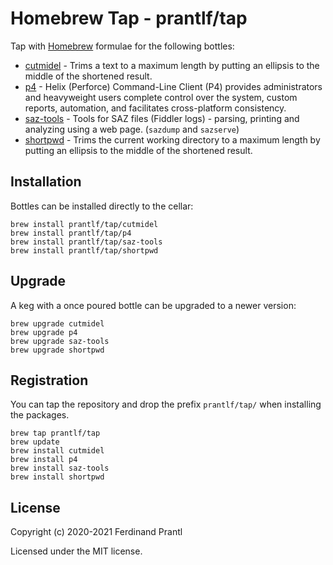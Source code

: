 # Homebrew Tap - prantlf/tap

Tap with [Homebrew] formulae for the following bottles:

* [cutmidel] - Trims a text to a maximum length by putting an ellipsis to the middle of the shortened result.
* [p4] - Helix (Perforce) Command-Line Client (P4) provides administrators and heavyweight users complete control over the system, custom reports, automation, and facilitates cross-platform consistency.
* [saz-tools] - Tools for SAZ files (Fiddler logs) - parsing, printing and analyzing using a web page. (`sazdump` and `sazserve`) 
* [shortpwd] - Trims the current working directory to a maximum length by putting an ellipsis to the middle of the shortened result.

## Installation

Bottles can be installed directly to the cellar:

    brew install prantlf/tap/cutmidel
    brew install prantlf/tap/p4
    brew install prantlf/tap/saz-tools
    brew install prantlf/tap/shortpwd

## Upgrade

A keg with a once poured bottle can be upgraded to a newer version:

    brew upgrade cutmidel
    brew upgrade p4
    brew upgrade saz-tools
    brew upgrade shortpwd

## Registration

You can tap the repository and drop the prefix `prantlf/tap/` when installing the packages.

    brew tap prantlf/tap
    brew update
    brew install cutmidel
    brew install p4
    brew install saz-tools
    brew install shortpwd

## License

Copyright (c) 2020-2021 Ferdinand Prantl

Licensed under the MIT license.

[Homebrew]: https://brew.sh/
[cutmidel]: https://github.com/prantlf/cutmidel
[p4]: https://www.perforce.com/downloads/helix-command-line-client-p4
[saz-tools]: https://github.com/prantlf/saz-tools
[shortpwd]: https://github.com/prantlf/shortpwd

